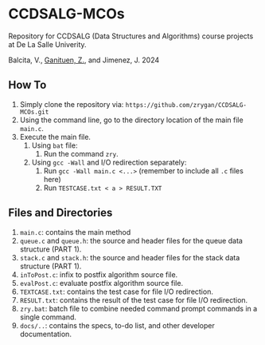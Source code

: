 # CCDSALG-MCOs

Repository for CCDSALG (Data Structures and Algorithms) course projects at De La Salle Univerity.

Balcita, V., [Ganituen, Z.](github.com/zrygan), and Jimenez, J.
2024

## How To

1. Simply clone the repository via: `https://github.com/zrygan/CCDSALG-MCOs.git`
2. Using the command line, go to the directory location of the main file `main.c`.
3. Execute the main file.
   1. Using `bat` file:
      1. Run the command `zry`.
   2. Using `gcc -Wall` and I/O redirection separately:
      1. Run `gcc -Wall main.c <...>` (remember to include all `.c` files here)
      2. Run `TESTCASE.txt < a > RESULT.TXT`

## Files and Directories

1. `main.c`: contains the main method
2. `queue.c` and `queue.h`: the source and header files for the queue data structure (PART 1).
3. `stack.c` and `stack.h`: the source and header files for the stack data structure (PART 1).
4. `inToPost.c`: infix to postfix algorithm source file.
5. `evalPost.c`: evaluate postfix algorithm source file.
6. `TEXTCASE.txt`: contains the test case for file I/O redirection.
7. `RESULT.txt`: contains the result of the test case for file I/O redirection.
8. `zry.bat`: batch file to combine needed command prompt commands in a single command.
9. `docs/..`: contains the specs, to-do list, and other developer documentation.
